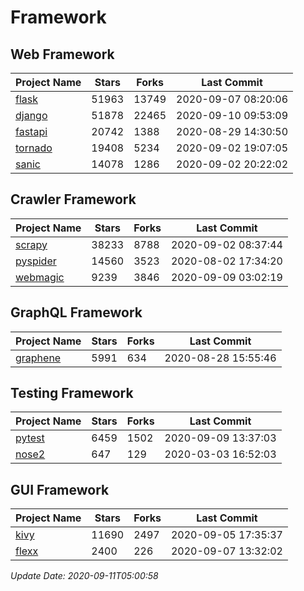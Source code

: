 # Framework

## Web Framework

| Project Name | Stars | Forks | Last Commit |
| ------------ | ----- | ----- | ----------- |
| [flask](https://github.com/pallets/flask) | 51963 | 13749 | 2020-09-07 08:20:06 |
| [django](https://github.com/django/django) | 51878 | 22465 | 2020-09-10 09:53:09 |
| [fastapi](https://github.com/tiangolo/fastapi) | 20742 | 1388 | 2020-08-29 14:30:50 |
| [tornado](https://github.com/tornadoweb/tornado) | 19408 | 5234 | 2020-09-02 19:07:05 |
| [sanic](https://github.com/huge-success/sanic) | 14078 | 1286 | 2020-09-02 20:22:02 |

## Crawler Framework

| Project Name | Stars | Forks | Last Commit |
| ------------ | ----- | ----- | ----------- |
| [scrapy](https://github.com/scrapy/scrapy) | 38233 | 8788 | 2020-09-02 08:37:44 |
| [pyspider](https://github.com/binux/pyspider) | 14560 | 3523 | 2020-08-02 17:34:20 |
| [webmagic](https://github.com/code4craft/webmagic) | 9239 | 3846 | 2020-09-09 03:02:19 |

## GraphQL Framework

| Project Name | Stars | Forks | Last Commit |
| ------------ | ----- | ----- | ----------- |
| [graphene](https://github.com/graphql-python/graphene) | 5991 | 634 | 2020-08-28 15:55:46 |

## Testing Framework

| Project Name | Stars | Forks | Last Commit |
| ------------ | ----- | ----- | ----------- |
| [pytest](https://github.com/pytest-dev/pytest) | 6459 | 1502 | 2020-09-09 13:37:03 |
| [nose2](https://github.com/nose-devs/nose2) | 647 | 129 | 2020-03-03 16:52:03 |

## GUI Framework

| Project Name | Stars | Forks | Last Commit |
| ------------ | ----- | ----- | ----------- |
| [kivy](https://github.com/kivy/kivy) | 11690 | 2497 | 2020-09-05 17:35:37 |
| [flexx](https://github.com/flexxui/flexx) | 2400 | 226 | 2020-09-07 13:32:02 |

*Update Date: 2020-09-11T05:00:58*